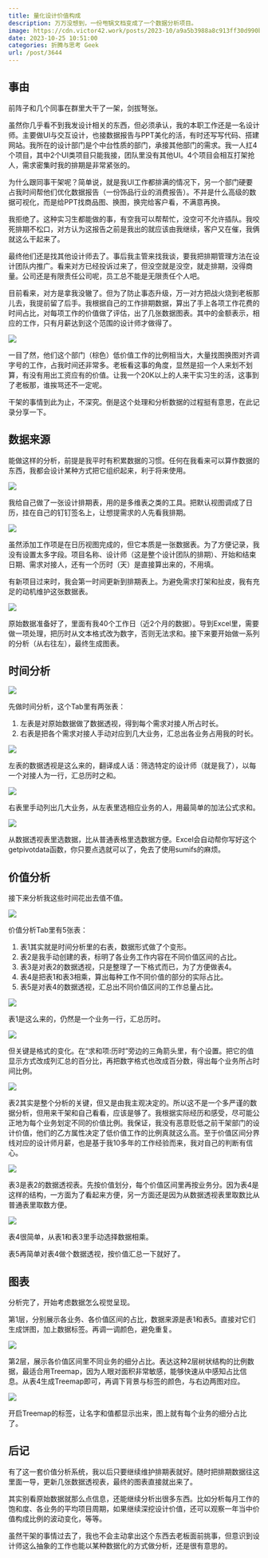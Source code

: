 ```yaml
---
title: 量化设计价值构成
description: 万万没想到，一份甩锅文档变成了一个数据分析项目。
image: https://cdn.victor42.work/posts/2023-10/a9a5b3988a8c913ff30d990b21313263.png
date: 2023-10-25 10:51:00
categories: 折腾与思考 Geek
url: /post/3644
---
```


## 事由

前阵子和几个同事在群里大干了一架，剑拔弩张。

虽然你几乎看不到我发设计相关的东西，但必须承认，我的本职工作还是一名设计师。主要做UI与交互设计，也接数据报告与PPT美化的活，有时还写写代码、搭建网站。我所在的设计部门是个中台性质的部门，承接其他部门的需求。我一人扛4个项目，其中2个UI类项目只能我接，团队里没有其他UI。4个项目会相互打架抢人，需求密集时我的排期是非常紧张的。

为什么跟同事干架呢？简单说，就是我UI工作都排满的情况下，另一个部门硬要占我时间帮他们优化数据报告（一份饰品行业的消费报告）。不并是什么高级的数据可视化，而是给PPT找商品图、换图，换完给客户看，不满意再换。

我拒绝了。这种实习生都能做的事，有空我可以帮帮忙，没空可不允许插队。我咬死排期不松口，对方认为这报告之前是我出的就应该由我继续，客户又在催，我俩就这么干起来了。

最终他们还是找其他设计师去了。事后我主管来找我谈，要我把排期管理方法在设计团队内推广。看来对方已经投诉过来了，但没空就是没空，就走排期，没得商量。公司还是有限责任公司呢，员工总不能是无限责任个人吧。

目前看来，对方是拿我没辙了。但为了防止事态升级，万一对方把战火烧到老板那儿去，我提前留了后手。我根据自己的工作排期数据，算出了手上各项工作花费的时间占比，对每项工作的价值做了评估，出了几张数据图表。其中的金额表示，相应的工作，只有月薪达到这个范围的设计师才做得了。

![](https://cdn.victor42.work/posts/2023-10/a9a5b3988a8c913ff30d990b21313263.png)

一目了然，他们这个部门（棕色）低价值工作的比例相当大，大量找图换图对齐调字号的工作，占我时间还非常多。老板看这事的角度，显然是招一个人来划不划算，有没有用出工资应有的价值。让我一个20K以上的人来干实习生的活，这事到了老板那，谁挨骂还不一定呢。

干架的事情到此为止，不深究。倒是这个处理和分析数据的过程挺有意思，在此记录分享一下。
## 数据来源

能做这样的分析，前提是我平时有积累数据的习惯。任何在我看来可以算作数据的东西，我都会设计某种方式把它组织起来，利于将来使用。

![](https://cdn.victor42.work/posts/2023-10/b7cb270372f19fd67879c57bd8a7b009.jpg)

我给自己做了一张设计排期表，用的是多维表之类的工具。把默认视图调成了日历，挂在自己的钉钉签名上，让想提需求的人先看我排期。

![](https://cdn.victor42.work/posts/2023-10/65d4321bfa13f03090b90554cad84bd6.png)

虽然添加工作项是在日历视图完成的，但它本质是一张数据表。为了方便记录，我没有设置太多字段。项目名称、设计师（这是整个设计团队的排期）、开始和结束日期、需求对接人，还有一个历时（天）是直接算出来的，不用填。

有新项目过来时，我会第一时间更新到排期表上。为避免需求打架和扯皮，我有充足的动机维护这张数据表。

![](https://cdn.victor42.work/posts/2023-10/5d8953d9788ad3b0997eea965fec52e6.png)

原始数据准备好了，里面有我40个工作日（近2个月的数据）。导到Excel里，需要做一项处理，把历时从文本格式改为数字，否则无法求和。接下来要开始做一系列的分析（从右往左），最终生成图表。
## 时间分析

![](https://cdn.victor42.work/posts/2023-10/ab35313c1c52dc5c5328490034a68dbd.png)

先做时间分析，这个Tab里有两张表：  
1. 左表是对原始数据做了数据透视，得到每个需求对接人所占时长。
2. 右表是把各个需求对接人手动对应到几大业务，汇总出各业务占用我的时长。

![](https://cdn.victor42.work/posts/2023-10/b790a28d8fc8fc1ad15ecb4b726112eg.png)

左表的数据透视是这么来的，翻译成人话：筛选特定的设计师（就是我了），以每一个对接人为一行，汇总历时之和。

![](https://cdn.victor42.work/posts/2023-10/ab35313c1c52dc5c5328490034a68dbd.png)

右表里手动列出几大业务，从左表里选相应业务的人，用最简单的加法公式求和。

![](https://cdn.victor42.work/posts/2023-10/0d9aec6a5807c7ba9153da8f20b261a1.png)

从数据透视表里选数据，比从普通表格里选数据方便。Excel会自动帮你写好这个getpivotdata函数，你只要点选就可以了，免去了使用sumifs的麻烦。
## 价值分析

接下来分析我这些时间花出去值不值。

![](https://cdn.victor42.work/posts/2023-10/e0a5d1274532853173f10402d53d9d06.png)

价值分析Tab里有5张表：  
1. 表1其实就是时间分析里的右表，数据形式做了个变形。
2. 表2是我手动创建的表，标明了各业务工作内容在不同价值区间的占比。
3. 表3是对表2的数据透视，只是整理了一下格式而已，为了方便做表4。
4. 表4是把表1和表3相乘，算出每种工作不同价值的部分的实际占比。
5. 表5是对表4的数据透视，汇总出不同价值区间的工作总量占比。

![](https://cdn.victor42.work/posts/2023-10/4b7fd4d8f38266dc59903bddfa4dc4d2.png)

表1是这么来的，仍然是一个业务一行，汇总历时。

![](https://cdn.victor42.work/posts/2023-10/187174f765fd78ba42d098c00b301d92.png)

但关键是格式的变化。在“求和项:历时”旁边的三角箭头里，有个设置。把它的值显示方式改成列汇总的百分比，再把数字格式也改成百分数，得出每个业务所占时间比例。

![](https://cdn.victor42.work/posts/2023-10/e0a5d1274532853173f10402d53d9d06.png)

表2其实是整个分析的关键，但又是由我主观决定的。所以这不是一个多严谨的数据分析，但用来干架和自己看看，应该是够了。我根据实际经历和感受，尽可能公正地为每个业务划定不同的价值比例。我保证，我没有恶意贬低之前干架部门的设计价值，他们的乙方属性决定了低价值工作的比例真就这么高。至于价值区间分界线对应的设计师月薪，也是基于我10多年的工作经验而来，我对自己的判断有信心。

![](https://cdn.victor42.work/posts/2023-10/d68bb255437ef1e63a9386d499ce48e4.png)

表3是表2的数据透视表。先按价值划分，每个价值区间里再按业务分。因为表4是这样的结构，一方面为了看起来方便，另一方面还是因为从数据透视表里取数比从普通表里取数方便。

![](https://cdn.victor42.work/posts/2023-10/e0a5d1274532853173f10402d53d9d06.png)

表4很简单，从表1和表3里手动选择数据相乘。

表5再简单对表4做个数据透视，按价值汇总一下就好了。

## 图表

分析完了，开始考虑数据怎么视觉呈现。

第1层，分别展示各业务、各价值区间的占比，数据来源是表1和表5。直接对它们生成饼图，加上数据标签。再调一调颜色，避免重复。

![](https://cdn.victor42.work/posts/2023-10/a9a5b3988a8c913ff30d990b21313263.png)

第2层，展示各价值区间里不同业务的细分占比。表达这种2层树状结构的比例数据，最适合用Treemap，因为人眼对面积非常敏感，能够快速从中感知占比信息。从表4生成Treemap即可，再调下背景与标签的颜色，与右边两图对应。

![](https://cdn.victor42.work/posts/2023-10/a85c0e8de3b950ff50c3771a36666c8e.png)

开启Treemap的标签，让名字和值都显示出来，图上就有每个业务的细分占比了。

## 后记

有了这一套价值分析系统，我以后只要继续维护排期表就好。随时把排期数据往这里面一导，更新几张数据透视表，最终的图表直接就出来了。

其实别看原始数据就那么点信息，还能继续分析出很多东西。比如分析每月工作的饱和度、各业务的平均项目周期，如果继续深挖设计价值，还可以观察一年当中价值构成比例的波动变化，等等。

虽然干架的事情过去了，我也不会主动拿出这个东西去老板面前挑事，但意识到设计师这么抽象的工作也能以某种数据化的方式做分析，还是很有意思的。
